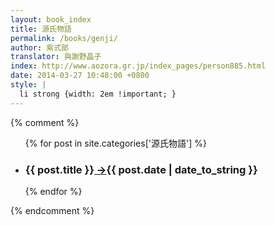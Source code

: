 ```yaml
---
layout: book_index
title: 源氏物語
permalink: /books/genji/
author: 紫式部
translator: 與謝野晶子
index: http://www.aozora.gr.jp/index_pages/person885.html
date: 2014-03-27 10:48:00 +0800
style: | 
  li strong {width: 2em !important; }
---
```



{% comment %}
<ul class="entries">
{% for post in site.categories['源氏物語'] %}
  <li>
  <h3>{{ post.title }}<a href="{{ post.url }}" class=""> &rarr;</a><time>{{ post.date | date_to_string }}</time> </h3>
  </li>
{% endfor %}
</ul>
{% endcomment %}
